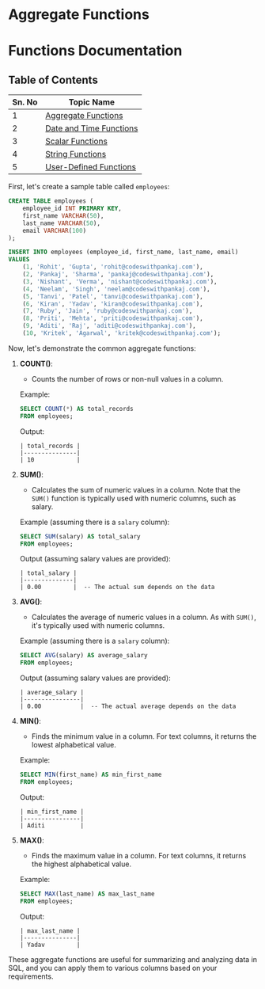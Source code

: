 # Aggregate Functions
# Functions Documentation

## Table of Contents
| Sn. No | Topic Name                 |
|--------|----------------------------|
| 1      | [Aggregate Functions](AggregateFunctions.md)     |
| 2      | [Date and Time Functions](Date_TimeFunctions.md)  |
| 3      | [Scalar Functions](ScalarFunctions.md)            |
| 4      | [String Functions](StringFunctions.md)            |
| 5      | [User-Defined Functions](User-DefinedFunctions.md)|
First, let's create a sample table called `employees`:

```sql
CREATE TABLE employees (
    employee_id INT PRIMARY KEY,
    first_name VARCHAR(50),
    last_name VARCHAR(50),
    email VARCHAR(100)
);

INSERT INTO employees (employee_id, first_name, last_name, email)
VALUES
    (1, 'Rohit', 'Gupta', 'rohit@codeswithpankaj.com'),
    (2, 'Pankaj', 'Sharma', 'pankaj@codeswithpankaj.com'),
    (3, 'Nishant', 'Verma', 'nishant@codeswithpankaj.com'),
    (4, 'Neelam', 'Singh', 'neelam@codeswithpankaj.com'),
    (5, 'Tanvi', 'Patel', 'tanvi@codeswithpankaj.com'),
    (6, 'Kiran', 'Yadav', 'kiran@codeswithpankaj.com'),
    (7, 'Ruby', 'Jain', 'ruby@codeswithpankaj.com'),
    (8, 'Priti', 'Mehta', 'priti@codeswithpankaj.com'),
    (9, 'Aditi', 'Raj', 'aditi@codeswithpankaj.com'),
    (10, 'Kritek', 'Agarwal', 'kritek@codeswithpankaj.com');
```

Now, let's demonstrate the common aggregate functions:

1. **COUNT()**:
   - Counts the number of rows or non-null values in a column.

   Example:
   ```sql
   SELECT COUNT(*) AS total_records
   FROM employees;
   ```

   Output:
   ```
   | total_records |
   |---------------|
   | 10            |
   ```

2. **SUM()**:
   - Calculates the sum of numeric values in a column. Note that the `SUM()` function is typically used with numeric columns, such as salary.

   Example (assuming there is a `salary` column):
   ```sql
   SELECT SUM(salary) AS total_salary
   FROM employees;
   ```

   Output (assuming salary values are provided):
   ```
   | total_salary |
   |--------------|
   | 0.00         |  -- The actual sum depends on the data
   ```

3. **AVG()**:
   - Calculates the average of numeric values in a column. As with `SUM()`, it's typically used with numeric columns.

   Example (assuming there is a `salary` column):
   ```sql
   SELECT AVG(salary) AS average_salary
   FROM employees;
   ```

   Output (assuming salary values are provided):
   ```
   | average_salary |
   |----------------|
   | 0.00           |  -- The actual average depends on the data
   ```

4. **MIN()**:
   - Finds the minimum value in a column. For text columns, it returns the lowest alphabetical value.

   Example:
   ```sql
   SELECT MIN(first_name) AS min_first_name
   FROM employees;
   ```

   Output:
   ```
   | min_first_name |
   |----------------|
   | Aditi          |
   ```

5. **MAX()**:
   - Finds the maximum value in a column. For text columns, it returns the highest alphabetical value.

   Example:
   ```sql
   SELECT MAX(last_name) AS max_last_name
   FROM employees;
   ```

   Output:
   ```
   | max_last_name |
   |---------------|
   | Yadav         |
   ```

These aggregate functions are useful for summarizing and analyzing data in SQL, and you can apply them to various columns based on your requirements.
